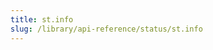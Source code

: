 ```yaml
---
title: st.info
slug: /library/api-reference/status/st.info
---
```


<Autofunction function="streamlit.info" />